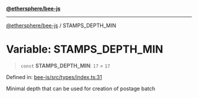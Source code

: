 [**@ethersphere/bee-js**](../Overview.md)

***

[@ethersphere/bee-js](../Overview.md) / STAMPS\_DEPTH\_MIN

# Variable: STAMPS\_DEPTH\_MIN

> `const` **STAMPS\_DEPTH\_MIN**: `17` = `17`

Defined in: [bee-js/src/types/index.ts:31](https://github.com/ethersphere/bee-js/blob/3abbe2b1b264d6b586511a56e93badb2236bd09d/src/types/index.ts#L31)

Minimal depth that can be used for creation of postage batch
